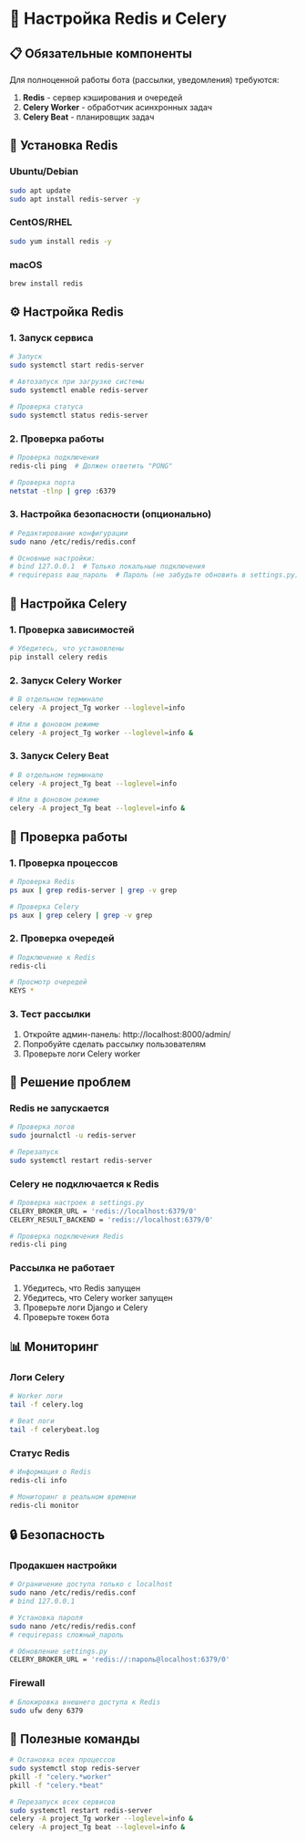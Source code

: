 # 🔧 Настройка Redis и Celery

## 📋 Обязательные компоненты

Для полноценной работы бота (рассылки, уведомления) требуются:

1. **Redis** - сервер кэширования и очередей
2. **Celery Worker** - обработчик асинхронных задач
3. **Celery Beat** - планировщик задач

## 🚀 Установка Redis

### Ubuntu/Debian
```bash
sudo apt update
sudo apt install redis-server -y
```

### CentOS/RHEL
```bash
sudo yum install redis -y
```

### macOS
```bash
brew install redis
```

## ⚙️ Настройка Redis

### 1. Запуск сервиса
```bash
# Запуск
sudo systemctl start redis-server

# Автозапуск при загрузке системы
sudo systemctl enable redis-server

# Проверка статуса
sudo systemctl status redis-server
```

### 2. Проверка работы
```bash
# Проверка подключения
redis-cli ping  # Должен ответить "PONG"

# Проверка порта
netstat -tlnp | grep :6379
```

### 3. Настройка безопасности (опционально)
```bash
# Редактирование конфигурации
sudo nano /etc/redis/redis.conf

# Основные настройки:
# bind 127.0.0.1  # Только локальные подключения
# requirepass ваш_пароль  # Пароль (не забудьте обновить в settings.py)
```

## 🔄 Настройка Celery

### 1. Проверка зависимостей
```bash
# Убедитесь, что установлены
pip install celery redis
```

### 2. Запуск Celery Worker
```bash
# В отдельном терминале
celery -A project_Tg worker --loglevel=info

# Или в фоновом режиме
celery -A project_Tg worker --loglevel=info &
```

### 3. Запуск Celery Beat
```bash
# В отдельном терминале
celery -A project_Tg beat --loglevel=info

# Или в фоновом режиме
celery -A project_Tg beat --loglevel=info &
```

## 📱 Проверка работы

### 1. Проверка процессов
```bash
# Проверка Redis
ps aux | grep redis-server | grep -v grep

# Проверка Celery
ps aux | grep celery | grep -v grep
```

### 2. Проверка очередей
```bash
# Подключение к Redis
redis-cli

# Просмотр очередей
KEYS *
```

### 3. Тест рассылки
1. Откройте админ-панель: http://localhost:8000/admin/
2. Попробуйте сделать рассылку пользователям
3. Проверьте логи Celery worker

## 🚨 Решение проблем

### Redis не запускается
```bash
# Проверка логов
sudo journalctl -u redis-server

# Перезапуск
sudo systemctl restart redis-server
```

### Celery не подключается к Redis
```bash
# Проверка настроек в settings.py
CELERY_BROKER_URL = 'redis://localhost:6379/0'
CELERY_RESULT_BACKEND = 'redis://localhost:6379/0'

# Проверка подключения Redis
redis-cli ping
```

### Рассылка не работает
1. Убедитесь, что Redis запущен
2. Убедитесь, что Celery worker запущен
3. Проверьте логи Django и Celery
4. Проверьте токен бота

## 📊 Мониторинг

### Логи Celery
```bash
# Worker логи
tail -f celery.log

# Beat логи
tail -f celerybeat.log
```

### Статус Redis
```bash
# Информация о Redis
redis-cli info

# Мониторинг в реальном времени
redis-cli monitor
```

## 🔒 Безопасность

### Продакшен настройки
```bash
# Ограничение доступа только с localhost
sudo nano /etc/redis/redis.conf
# bind 127.0.0.1

# Установка пароля
sudo nano /etc/redis/redis.conf
# requirepass сложный_пароль

# Обновление settings.py
CELERY_BROKER_URL = 'redis://:пароль@localhost:6379/0'
```

### Firewall
```bash
# Блокировка внешнего доступа к Redis
sudo ufw deny 6379
```

## 📝 Полезные команды

```bash
# Остановка всех процессов
sudo systemctl stop redis-server
pkill -f "celery.*worker"
pkill -f "celery.*beat"

# Перезапуск всех сервисов
sudo systemctl restart redis-server
celery -A project_Tg worker --loglevel=info &
celery -A project_Tg beat --loglevel=info &
```
